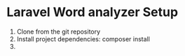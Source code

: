 # Laravel Word analyzer Setup

1. Clone from the git repository
2. Install project dependencies: composer install
3. 


